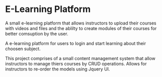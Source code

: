 # E-Learning Platform

A small e-learning platform that allows instructors to upload their courses with videos and files and the ablilty to create modules of their courses for better comsuption by the user.

A e-learning platform for users to login and start learning about their choosen subject.

This project comprises of a small content management system that allow instructors to manage thiers courses by CRUD operations. Allows for instructors to re-order the models using Jquery UI.



